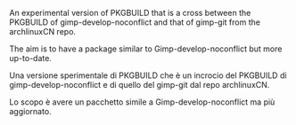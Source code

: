 An experimental version of PKGBUILD that is a cross between the PKGBUILD of gimp-develop-noconflict and that of gimp-git from the archlinuxCN repo.

The aim is to have a package similar to Gimp-develop-noconflict but more up-to-date.


Una versione sperimentale di PKGBUILD che è un incrocio del PKGBUILD di gimp-develop-noconflict e di quello del gimp-git dal repo archlinuxCN.

Lo scopo è avere un pacchetto simile a Gimp-develop-noconflict ma più aggiornato.
